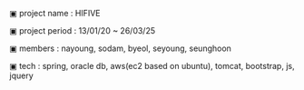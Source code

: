 ▣ project name : HIFIVE

▣ project period : 13/01/20 ~ 26/03/25

▣ members : nayoung, sodam, byeol, seyoung, seunghoon

▣ tech : spring, oracle db, aws(ec2 based on ubuntu), tomcat, bootstrap, js, jquery
